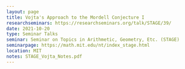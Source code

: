 ```yaml
---
layout: page
title: Vojta's Approach to the Mordell Conjecture I
researchseminars: https://researchseminars.org/talk/STAGE/39/
date: 2021-10-20
type: Seminar Talks
seminar: Seminar on Topics in Arithmetic, Geometry, Etc. (STAGE)
seminarpage: https://math.mit.edu/nt/index_stage.html
location: MIT
notes: STAGE_Vojta_Notes.pdf
---
```


